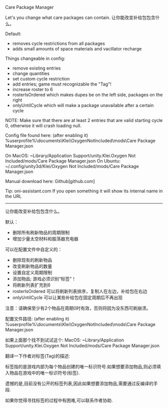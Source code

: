 Care Package Manager

Let's you change what care packages can contain. 让你能改变补给包包含什么。

Default:
- removes cycle restrictions from all packages
- adds small amounts of space materials and vacillator recharge

Things changeable in config:
- remove existing entries
- change quantities
- set custom cycle restriction
- add entries; game must recognizable the "Tag"!
- increase roster to 6
- rosterIsOrdered which makes dupes be on the left side, packages on the right
- onlyUntilCycle which will make a package unavailable after a certain cycle

NOTE: Make sure that there are at least 2 entries that are valid starting cycle 0, otherwise it will crash loading null.

Config file found here: (after enabling it)
%userprofile%\documents\Klei\OxygenNotIncluded\mods\Care Package Manager.json

On MacOS: ~Library/Application Support/unity.Klei.Oxygen Not Included/mods/Care Package Manager.json
On Ubuntu: ~/.config/unity3d/Klei/Oxygen Not Included/mods/Care Package Manager.json

Manual download here:
Github[github.com]

Tip: oni-assistant.com
If you open something it will show its internal name in the URL

______________________________________

让你能改变补给包包含什么。

默认：
- 删除所有刷新物品的周期限制
- 增加少量太空材料和振荡器充电器

可以在配置文件中自定义的：
- 删除现有的刷新物品
- 改变刷新物品的数量
- 设置自定义周期限制
- 添加物品; 游戏必须识别“标签”！
- 将刷新列表扩充到6
- rosterIsOrdered 可以将刷新列表排序，复制人在左边，补给包在右边
- onlyUntilCycle 可以让某些补给包在固定周期后不再出现

注意：请确保至少有2个物品在周期0时有效，否则将因为没东西可刷崩溃。

配置文件路径: (after enabling it)
%userprofile%\documents\Klei\OxygenNotIncluded\mods\Care Package Manager.json

如果上面那个找不到试试这个:
MacOS: ~Library/Application Support/unity.Klei.Oxygen Not Included/mods/Care Package Manager.json

翻译一下作者对标签(Tag)的描述:

标签指的是游戏内部为每个物品创建的唯一标识符号.如果想要添加物品,则必须填入物品在游戏中的唯一标识符号(标签).

遗憾的是,目前没有公开的标签列表,因此如果想要添加物品,需要通过反编译的手段.

如果你觉得寻找标签的过程中有困难,可以联系作者协助.